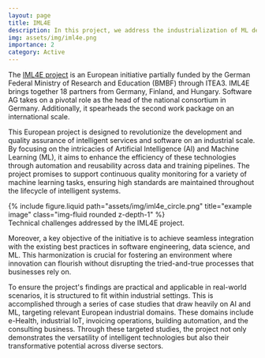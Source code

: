 ```yaml
---
layout: page
title: IML4E
description: In this project, we address the industrialization of ML development and operations, the IML4E project develops the IML4E framework, covering methods, techniques and tools that are dedicated to deliver and maintain high quality smart software in efficient, scalable and manageable processes.
img: assets/img/iml4e.png
importance: 2
category: Active
---
```

 The [IML4E project](https://iml4e.org/) is an European initiative partially funded by the German Federal Ministry of Research and Education (BMBF) through ITEA3. IML4E brings together 18 partners from Germany, Finland, and Hungary. Software AG takes on a pivotal role as the head of the national consortium in Germany. Additionally, it spearheads the second work package on an international scale.
 
This European project is designed to revolutionize the development and quality assurance of intelligent services and software on an industrial scale. By focusing on the intricacies of Artificial Intelligence (AI) and Machine Learning (ML), it aims to enhance the efficiency of these technologies through automation and reusability across data and training pipelines. The project promises to support continuous quality monitoring for a variety of machine learning tasks, ensuring high standards are maintained throughout the lifecycle of intelligent systems.

 <div class="row">
    <div class="col-sm mt-3 mt-md-0">
        {% include figure.liquid path="assets/img/iml4e_circle.png" title="example image" class="img-fluid rounded z-depth-1" %}
    </div>
</div>
<div class="caption">
    Technical challenges addressed by the IML4E project.
</div>

Moreover, a key objective of the initiative is to achieve seamless integration with the existing best practices in software engineering, data science, and ML. This harmonization is crucial for fostering an environment where innovation can flourish without disrupting the tried-and-true processes that businesses rely on.

To ensure the project's findings are practical and applicable in real-world scenarios, it is structured to fit within industrial settings. This is accomplished through a series of case studies that draw heavily on AI and ML, targeting relevant European industrial domains. These domains include e-Health, industrial IoT, invoicing operations, building automation, and the consulting business. Through these targeted studies, the project not only demonstrates the versatility of intelligent technologies but also their transformative potential across diverse sectors.



